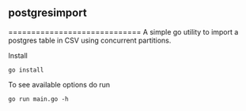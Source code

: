 ## postgresimport
=============================
A simple go utility to import a postgres table in CSV using concurrent partitions.

Install 

``` go install ```


To see available options do run

``` go run main.go -h ```